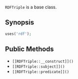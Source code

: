`RDFTriple` is a base class.

## Synopsis

```php
uses('rdf');
```

## Public Methods

* `[[RDFTriple::__construct]]()`
* `[[RDFTriple::subject]]()`
* `[[RDFTriple::predicate]]()`

